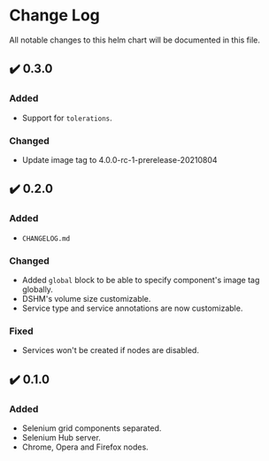 # Change Log

All notable changes to this helm chart will be documented in this file.

## :heavy_check_mark: 0.3.0

### Added
- Support for `tolerations`.

### Changed
- Update image tag to 4.0.0-rc-1-prerelease-20210804

## :heavy_check_mark: 0.2.0

### Added
- `CHANGELOG.md`

### Changed
- Added `global` block to be able to specify component's image tag globally.
- DSHM's volume size customizable.
- Service type and service annotations are now customizable.

### Fixed
- Services won't be created if nodes are disabled.

## :heavy_check_mark: 0.1.0

### Added
- Selenium grid components separated.
- Selenium Hub server.
- Chrome, Opera and Firefox nodes.
